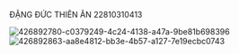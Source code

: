 ĐẶNG ĐỨC THIÊN ÂN 22810310413 

![426892780-c0379249-4c24-4138-a47a-9be81b698396](https://github.com/user-attachments/assets/68883216-3206-4b8d-a5e9-1f5318aa3e6c)
![426892863-aa8e4812-bb3e-4b57-a127-7e19ecbc0743](https://github.com/user-attachments/assets/f63cbebf-1bf3-4167-a2eb-8f75508d0a85)
